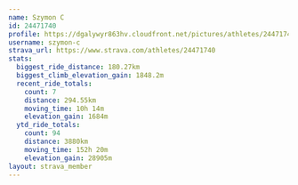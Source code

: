 ```yaml
---
name: Szymon C
id: 24471740
profile: https://dgalywyr863hv.cloudfront.net/pictures/athletes/24471740/7213253/3/large.jpg
username: szymon-c
strava_url: https://www.strava.com/athletes/24471740
stats:
  biggest_ride_distance: 180.27km
  biggest_climb_elevation_gain: 1848.2m
  recent_ride_totals:
    count: 7
    distance: 294.55km
    moving_time: 10h 14m
    elevation_gain: 1684m
  ytd_ride_totals:
    count: 94
    distance: 3880km
    moving_time: 152h 20m
    elevation_gain: 28905m
layout: strava_member
--- 
```

